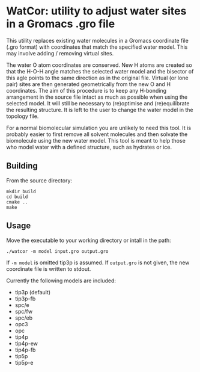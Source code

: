 # WatCor: utility to adjust water sites in a Gromacs .gro file

This utility replaces existing water molecules in a Gromacs coordinate file
(.gro format) with coordinates that match the specified water model.
This may involve adding / removing virtual sites.

The water O atom coordinates are conserved. New H atoms are created so that the
H-O-H angle matches the selected water model and the bisector of this agle
points to the same direction as in the original file. Virtual (or lone pair)
sites are then generated geometrically from the new O and H coordinates.
The aim of this procedure is to keep any H-bonding arrangement in the source
file intact as much as possible when using the selected model.
It will still be necessary to (re)optimise and (re)equilibrate the resulting
structure. It is left to the user to change the water model in the topology
file.

For a normal biomolecular simulation you are unlikely to need this tool.
It is probably easier to first remove all solvent molecules and then solvate
the biomolecule using the new water model. This tool is meant to help those
who model water with a defined structure, such as hydrates or ice.

## Building

From the source directory:
```
mkdir build
cd build
cmake ..
make
```

## Usage

Move the executable to your working directory or intall in the path:

```
./watcor -m model input.gro output.gro
```

If `-m model` is omitted tip3p is assumed. If `output.gro` is not given, the
new coordinate file is written to stdout.

Currently the following models are included:

- tip3p (default)
- tip3p-fb
- spc/e
- spc/fw
- spc/eb
- opc3
- opc
- tip4p
- tip4p-ew
- tip4p-fb
- tip5p
- tip5p-e



